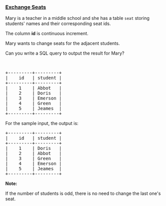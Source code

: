 ### [Exchange Seats](https://leetcode.com/problems/exchange-seats)

<p>Mary is a teacher in a middle school and she has a table <code>seat</code> storing students&#39; names and their corresponding seat ids.</p>

<p>The column <b>id</b> is continuous increment.</p>

<p>Mary wants to change seats for the adjacent students.</p>

<p>Can you write a SQL query to output the result for Mary?</p>

<p>&nbsp;</p>

<pre>
+---------+---------+
|    id   | student |
+---------+---------+
|    1    | Abbot   |
|    2    | Doris   |
|    3    | Emerson |
|    4    | Green   |
|    5    | Jeames  |
+---------+---------+
</pre>

<p>For the sample input, the output is:</p>

<pre>
+---------+---------+
|    id   | student |
+---------+---------+
|    1    | Doris   |
|    2    | Abbot   |
|    3    | Green   |
|    4    | Emerson |
|    5    | Jeames  |
+---------+---------+
</pre>

<p><b>Note:</b></p>

<p>If the number of students is odd, there is no need to change the last one&#39;s seat.</p>
